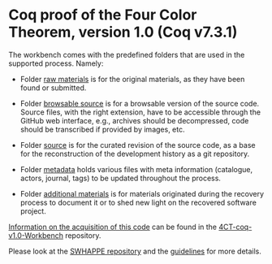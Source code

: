 # Coq proof of the Four Color Theorem, version 1.0 (Coq v7.3.1)

The workbench comes with the predefined folders that are used in the supported process. Namely:

- Folder [raw materials](./raw_materials) is for the original materials, as they have been found or submitted.

- Folder [browsable source](./browsable_source) is for a browsable version of the source code. Source files, with the right extension, have to be accessible through the GitHub web interface, e.g., archives should be decompressed, code should be transcribed if provided by images, etc.

- Folder [source](./source) is for the curated revision of the source code, as a base for the reconstruction of the development history as a git repository.

- Folder [metadata](/.metadata) holds various files with meta information (catalogue, actors, journal, tags) to be updated throughout the process. 

- Folder [additional materials](./additional_materials) is for materials originated during the recovery process to document it or to shed new light on the recovered software project.

[Information on the acquisition of this code](https://github.com/BapMel/4CT-coq-v1.0-Workbench/tree/master/metadata) can be found in the [4CT-coq-v1.0-Workbench](https://github.com/BapMel/4CT-coq-v1.0-Workbench) repository.

Please look at the [SWHAPPE repository](https://github.com/Unipisa/SWHAPPE/blob/master/README.md) and the [guidelines](https://github.com/SoftwareHeritage/swhapguide/blob/master/SWHAP%40Pisa.pdf)  for more details. 
